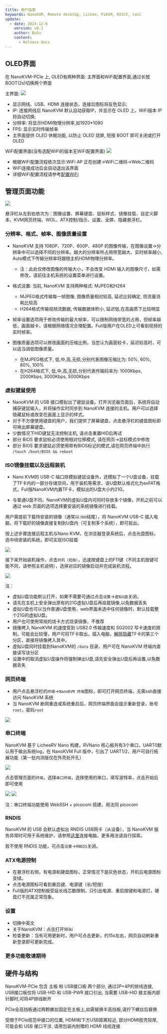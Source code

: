 ```yaml
---
title: 用户指南
keywords: NanoKVM, Remote desktop, Lichee, PiKVM, RISCV, tool
update:
  - date: 2024-12-6
    version: v0.1
    author: BuGu
    content:
      - Release docs
---
```


## OLED界面

在 NanoKVM-PCIe 上, OLED有两种界面: 主界面和WiFi配置界面,通过长按BOOT(2s)切换两个界面

主界面:
![](./../../../assets/NanoKVM/unbox/wifi9.jpg)

+ 显示网线、USB、HDMI 连接状态，连接后图标将反色显示;
+ IP: 连接网线后 NanoKVM 默认自动获取IP，并显示在 OLED 上，WiFi版本 IP 将自动切换;
+ 分辨率: 将显示HDMI物理分辨率,如1920*1080
+ FPS: 显示实时传输帧率
+ 主界面提供 OLED 休眠功能, 以防止 OLED 烧屏, 短按 BOOT 即可关闭或打开 OLED

WiFi配置界面(没有选配WiFi的版本无WiFi配置界面)
![](./../../../assets/NanoKVM/unbox/wifi2.jpg)

+ 根据WiFi配置流程依次显示:WiFi AP 正在创建->WiFi二维码->Web二维码
+ WiFi连接成功后会自动退出该界面
+ 详细WiFi配置流程请参考[配置WiFi](https://wiki.sipeed.com/hardware/zh/kvm/NanoKVM_PCIe/quick_start.html#WiFi-配网)

## 管理页面功能

![](./../../../assets/NanoKVM/introduce/web_ui.gif)

悬浮栏从左到右依次为：图像设置、屏幕键盘、鼠标样式、镜像挂载、自定义脚本、KVM网页终端、WOL、ATX控制/指示、设置、全屏、隐藏悬浮栏。

### 分辨率、格式、帧率、图像质量设置

+ NanoKVM 支持 1080P、720P、600P、480P 的图像传输，在图像设置->分辨率中可以选择不同的分辨率。越大的分辨率所占用带宽越大、实时帧率越小, Auto模式下传输分辨率将跟随主机HDMI物理分辨率。
  + 注：此处仅修改图像的传输大小，不会改变 HDMI 输入的图像尺寸，如需修改，请前往主机系统的设置菜单进行设置。

+ 格式设置: 当前, NanoKVM 支持两种格式: MJPEG和H264
  + MJPEG格式传输每一帧图像, 图像质量相对较高, 延迟比较确定, 但流量消耗比较高
  + H264格式传输视频流数据, 传输数据体积小, 延迟低,在高画质下比较明显

+ 帧率设置选项用于修改传输的最大帧率，可以限制网络带宽的占用，但帧率越低，画面越卡，请根据网络情况合理配置。Full版用户在OLED上可看到视频的实时帧率。

+ 图像质量选项可以修改画面的压缩比例，当您认为画面较卡，延迟较高时，可以适当调低图像质量。
  + 在MJPEG格式下, 低,中,高,无损,分别代表图像压缩比为: 50%, 60%, 80%, 100%
  + 在H264格式下, 低,中,高,无损,分别代表传输码率为: 1000Kbps, 2000Kbps, 3000Kbps, 5000Kbps


### 虚拟键鼠使用

+ NanoKVM 的 USB 接口模拟出了键鼠设备。打开浏览器页面后，系统将自动捕获键鼠输入，并将操作实时同步到 NanoKVM 连接的主机。用户可以选择隐藏鼠标或改变在画面上显示的样式。
+ 对于不方便使用键盘的用户，我们提供了屏幕键盘，点击悬浮栏的键盘图标即可唤出屏幕键盘。
+ 少数情况下HID键鼠无法控制主机, 请点击重置HID后再试
+ 部分 BIOS 要求鼠标必须使用相对位移模式, 请在网页->鼠标模式中修改
+ 部分 BIOS 要求键鼠必须使用带有BIOS标记的模式,请在网页终端中执行 `/touch /boot/BIOS && reboot`

### ISO镜像挂载以及远程装机

+ Nano KVM的 USB-C 端口除模拟键鼠设备外，还模拟了一个U盘设备，挂载了TF卡内的一部分存储空间，用于装机等需求，该U盘默认格式化为exFAT格式，Full版NanoKVM内置TF卡，模拟出的U盘大小约21G。

+ 与普通U盘不同，NanoKVM的虚拟U盘内可同时存放多个镜像，开机之前可以通过 web 页面的选项选择要安装的系统镜像进行挂载。

用户需提前下载待安装的镜像（通常以.iso结尾），将 NanoKVM USB-C 插入电脑，将下载好的镜像直接复制到U盘内（可复制多个系统），即可拔出。

按上述步骤连接远程主机与Nano KVM，在浏览器登录系统后，点击光盘图标，选中待安装的系统，即可实现ISO挂载

![](./../../../assets/NanoKVM/guide/imgsl.png)

接下来开始装机操作，点击`开机（短按）`，迅速按键盘上的F11键（不同主机按键可能不同，请参照主机说明），选择对应的镜像启动并完成装机流程。

![](./../../../assets/NanoKVM/guide/install.png)

注：

+ 虚拟U盘功能默认打开，如果不需要可通过点击`设置`->`虚拟U盘`关闭。
+ 请先在主机上安全弹出原有的21G虚拟U盘后再挂载镜像,以免数据丢失
+ 虚拟U盘也可以当作普通U盘使用，web界面未选中任何镜像时，默认挂载整个21G的虚拟U盘。
+ 用户也可使用常规的烧卡方式烧录镜像，不推荐
+ 镜像拷入 NanoKVM 的速度受到 USB2.0 传输速度和 SG2002 写卡速度的限制，可能会比较慢，用户可将TF卡取出，插入电脑，[解除隐藏](https://jingyan.baidu.com/article/e4511cf34faece2b845eaf34.html)TF卡的第三个分区，直接将镜像拷入其中。
+ 虚拟U盘同时挂载到NanoKVM的 `/data` 目录，用户可在 NanoKVM 终端内直接读写该分区
+ 设置中的取消虚拟U盘操作将强制弹出U盘,请先安全弹出U盘后再设置,以免数据丢失

### 网页终端

+ 用户点击悬浮栏的`终端`->`NanoKVM 终端`图标，即可打开网页终端，无需ssh直接访问 NanoKVM 系统
+ 当 NanoKVM 断网重连或系统重启后，网页终端界面会提示重新登录，账号`root`，密码`root`

![](./../../../assets/NanoKVM/guide/ssh.png)

### 串口终端

NanoKVM 基于 LicheeRV Nano 构建，RVNano 核心板共有3个串口，UART0默认用于输出系统log，在 NanoKVM Full 版中，引出了 UART1/2，用户可自行拓展功能（第一批内测版仅在外壳处开孔）

![](./../../../assets/NanoKVM/guide/uart_to_3H.jpg)

点击管理页面的`终端`，选择`串口终端`，选择使用的串口，填写波特率，点击开始后即可使用

![](./../../../assets/NanoKVM/guide/uart1.png)
![](./../../../assets/NanoKVM/guide/uart2.png)

注：串口终端功能使用 WebSSH + picocom 搭建，用法同 picocom

### RNDIS

NanoKVM 的 USB 会默认虚拟出 RNDIS USB网卡（从设备），当 NanoKVM 服务异常时可用于系统维护，请参照[这里](https://wiki.sipeed.com/hardware/zh/kvm/NanoKVM/system/updating.html#%E9%80%9A%E8%BF%87-usb-rndis-%E7%BD%91%E5%8F%A3%E8%8E%B7%E5%8F%96)连接电脑，更多用法请自行探索。

若不使用 RNDIS 功能，可点击`设置`->`RNDIS`关闭。

### ATX电源控制

+ 在悬浮栏右侧，有电源和硬盘图标，正常情况下是灰色状态，开机后电源图标变绿。
+ 点击电源图标可看到重启键、电源键（长/短按）
+ Full版的ATX控制板受延长线芯数限制，只引出电源、重启按键和电源灯，硬盘灯不亮属正常现象。

### 设置

+ 切换中英文
+ 关于NanoKVM：点击打开Wiki
+ 检查更新：当有可用更新时，用户可点击更新，约15s左右，网页自动刷新重新登录即可更新完成。

### 更多功能敬请期待

## 硬件与结构

NanoKVM-PCIe 包含 主板 和 USB接口板 两个部分, 通过2P+4P的排线连接, USB接口板仅将 USB-HID 和 USB-PWR 接口引出, 当需要 USB-HID 接主板内部针脚时,可将4P排线断开

PCIe全高挡板通过两颗螺丝固定在主板上,如需替换半高挡板,请拧下螺丝后替换

受限于PCIe规范中接口的位置, HDMI和下方USB距离较近, 部分HDMI胶壳较厚, 可能会和 USB 接口干涉, 请用包装内附赠的 HDMI 线缆连接

